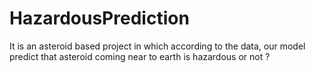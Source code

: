 # HazardousPrediction
It is an asteroid based project in which according to the data, our model predict that asteroid coming near to earth is hazardous or not ?


